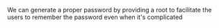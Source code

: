We can generate a proper password by providing a root to facilitate the users to remember the password even when it's complicated